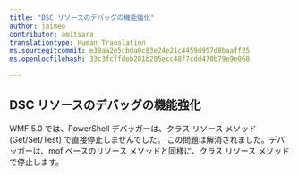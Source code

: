```yaml
---
title: "DSC リソースのデバッグの機能強化"
author: jaimeo
contributor: amitsara
translationtype: Human Translation
ms.sourcegitcommit: e39aa2e5cbda0c83e24e21c4459d957d8baaff25
ms.openlocfilehash: 33c3fcffdeb281b205ecc48f7cdd470b79e9e068

---
```



## DSC リソースのデバッグの機能強化

WMF 5.0 では、PowerShell デバッガーは、クラス リソース メソッド (Get/Set/Test) で直接停止しませんでした。
この問題は解消されました。デバッガーは、mof ベースのリソース メソッドと同様に、クラス リソース メソッドで停止します。



<!--HONumber=Jul16_HO3-->


